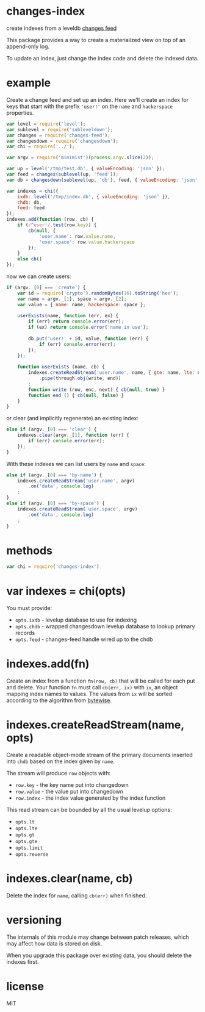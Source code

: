 # changes-index

create indexes from a leveldb
[changes feed](https://npmjs.org/package/changes-feed)

This package provides a way to create a materialized view on top of an
append-only log.

To update an index, just change the index code and delete the indexed data.

# example

Create a change feed and set up an index. Here we'll create an index for keys
that start with the prefix `'user!'` on the `name` and `hackerspace` properties.

``` js
var level = require('level');
var sublevel = require('subleveldown');
var changes = require('changes-feed');
var changesdown = require('changesdown');
var chi = require('../');

var argv = require('minimist')(process.argv.slice(2));

var up = level('/tmp/test.db', { valueEncoding: 'json' });
var feed = changes(sublevel(up, 'feed'));
var db = changesdown(sublevel(up, 'db'), feed, { valueEncoding: 'json' });

var indexes = chi({
    ixdb: level('/tmp/index.db', { valueEncoding: 'json' }),
    chdb: db,
    feed: feed
});
indexes.add(function (row, cb) {
    if (/^user!/.test(row.key)) {
        cb(null, {
            'user.name': row.value.name,
            'user.space': row.value.hackerspace
        });
    }
    else cb()
});
```

now we can create users:

``` js
if (argv._[0] === 'create') {
    var id = require('crypto').randomBytes(16).toString('hex');
    var name = argv._[1], space = argv._[2];
    var value = { name: name, hackerspace: space };
    
    userExists(name, function (err, ex) {
        if (err) return console.error(err);
        if (ex) return console.error('name in use');
        
        db.put('user!' + id, value, function (err) {
            if (err) console.error(err);
        });
    });
    
    function userExists (name, cb) {
        indexes.createReadStream('user.name', name, { gte: name, lte: name })
            .pipe(through.obj(write, end))
        ;
        function write (row, enc, next) { cb(null, true) }
        function end () { cb(null, false) }
    }
}
```

or clear (and implicitly regenerate) an existing index:

``` js
else if (argv._[0] === 'clear') {
    indexes.clear(argv._[1], function (err) {
        if (err) console.error(err);
    });
}
```

With these indexes we can list users by `name` and `space`:

``` js
else if (argv._[0] === 'by-name') {
    indexes.createReadStream('user.name', argv)
        .on('data', console.log)
    ;
}
else if (argv._[0] === 'by-space') {
    indexes.createReadStream('user.space', argv)
        .on('data', console.log)
    ;
}
```

# methods

``` js
var chi = require('changes-index')
```

# var indexes = chi(opts)

You must provide:

* `opts.ixdb` - levelup database to use for indexing
* `opts.chdb` - wrapped changesdown levelup database to lookup primary records
* `opts.feed` - changes-feed handle wired up to the chdb

# indexes.add(fn)

Create an index from a function `fn(row, cb)` that will be called for each
put and delete. Your function `fn` must call `cb(err, ix)` with `ix`, an object
mapping index names to values. The values from `ix` will be sorted according to
the algorithm from [bytewise](https://npmjs.org/package/bytewise).

# indexes.createReadStream(name, opts)

Create a readable object-mode stream of the primary documents inserted into
`chdb` based on the index given by `name`.

The stream will produce `row` objects with:

* `row.key` - the key name put into changedown
* `row.value` - the value put into changedown
* `row.index` - the index value generated by the index function

This read stream can be bounded by all the usual levelup options:

* `opts.lt`
* `opts.lte`
* `opts.gt`
* `opts.gte`
* `opts.limit`
* `opts.reverse`

# indexes.clear(name, cb)

Delete the index for `name`, calling `cb(err)` when finished.

# versioning

The internals of this module may change between patch releases, which may affect
how data is stored on disk.

When you upgrade this package over existing data, you should delete the indexes
first.

# license

MIT
